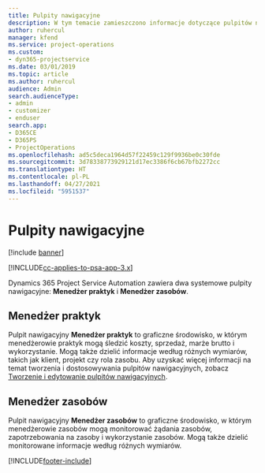 ```yaml
---
title: Pulpity nawigacyjne
description: W tym temacie zamieszczono informacje dotyczące pulpitów nawigacyjnych raportowania dostępnych w programie Dynamics 365 Project Service Automation.
author: ruhercul
manager: kfend
ms.service: project-operations
ms.custom:
- dyn365-projectservice
ms.date: 03/01/2019
ms.topic: article
ms.author: ruhercul
audience: Admin
search.audienceType:
- admin
- customizer
- enduser
search.app:
- D365CE
- D365PS
- ProjectOperations
ms.openlocfilehash: ad5c5deca1964d57f22459c129f9936be0c30fde
ms.sourcegitcommit: 3d78338773929121d17ec3386f6cb67bfb2272cc
ms.translationtype: HT
ms.contentlocale: pl-PL
ms.lasthandoff: 04/27/2021
ms.locfileid: "5951537"
---
```

# <a name="dashboards"></a>Pulpity nawigacyjne

[!include [banner](../includes/psa-now-project-operations.md)]

[!INCLUDE[cc-applies-to-psa-app-3.x](../includes/cc-applies-to-psa-app-3x.md)]

Dynamics 365 Project Service Automation zawiera dwa systemowe pulpity nawigacyjne: **Menedżer praktyk** i **Menedżer zasobów**.

## <a name="practice-manager"></a>Menedżer praktyk 

Pulpit nawigacyjny **Menedżer praktyk** to graficzne środowisko, w którym menedżerowie praktyk mogą śledzić koszty, sprzedaż, marże brutto i wykorzystanie. Mogą także dzielić informacje według różnych wymiarów, takich jak klient, projekt czy rola zasobu. Aby uzyskać więcej informacji na temat tworzenia i dostosowywania pulpitów nawigacyjnych, zobacz [Tworzenie i edytowanie pulpitów nawigacyjnych](/dynamics365/customerengagement/on-premises/customize/create-edit-dashboards).

## <a name="resource-manager"></a>Menedżer zasobów 

Pulpit nawigacyjny **Menedżer zasobów** to graficzne środowisko, w którym menedżerowie zasobów mogą monitorować żądania zasobów, zapotrzebowania na zasoby i wykorzystanie zasobów. Mogą także dzielić monitorowane informacje według różnych wymiarów.


[!INCLUDE[footer-include](../includes/footer-banner.md)]